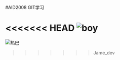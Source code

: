 #AID2008 GIT学习

<<<<<<< HEAD
![boy](./static/boy.jpg)
=======
![热巴](./static/time.jpeg)
>>>>>>> Jame_dev
